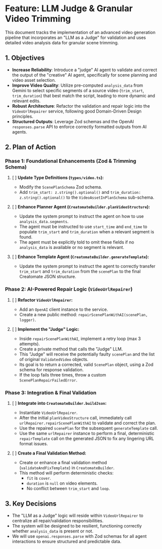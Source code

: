 # Feature: LLM Judge & Granular Video Trimming

This document tracks the implementation of an advanced video generation pipeline that incorporates an "LLM as a Judge" for validation and uses detailed video analysis data for granular scene trimming.

## 1. Objectives

- **Increase Reliability**: Introduce a "judge" AI agent to validate and correct the output of the "creative" AI agent, specifically for scene planning and video asset selection.
- **Improve Video Quality**: Utilize pre-computed `analysis_data` from Gemini to select specific segments of a source video (`trim_start`, `trim_duration`) that best match the script, leading to more dynamic and relevant edits.
- **Robust Architecture**: Refactor the validation and repair logic into the `VideoUrlRepairer` service, following good Domain-Driven Design principles.
- **Structured Outputs**: Leverage Zod schemas and the OpenAI `responses.parse` API to enforce correctly formatted outputs from AI agents.

## 2. Plan of Action

### Phase 1: Foundational Enhancements (Zod & Trimming Schema)

1.  [ ] **Update Type Definitions (`types/video.ts`):**

    - Modify the `ScenePlanSchema` Zod schema.
    - Add `trim_start: z.string().optional()` and `trim_duration: z.string().optional()` to the `VideoAssetInPlanSchema` sub-schema.

2.  [ ] **Enhance Planner Agent (`CreatomateBuilder.planVideoStructure`):**

    - Update the system prompt to instruct the agent on how to use `analysis_data.segments`.
    - The agent must be instructed to use `start_time` and `end_time` to populate `trim_start` and `trim_duration` when a relevant segment is found.
    - The agent must be explicitly told to omit these fields if no `analysis_data` is available or no segment is relevant.

3.  [ ] **Enhance Template Agent (`CreatomateBuilder.generateTemplate`):**
    - Update the system prompt to instruct the agent to correctly transfer `trim_start` and `trim_duration` from the `scenePlan` to the final Creatomate JSON structure.

### Phase 2: AI-Powered Repair Logic (`VideoUrlRepairer`)

1.  [ ] **Refactor `VideoUrlRepairer`:**

    - Add an `OpenAI` client instance to the service.
    - Create a new public method: `repairScenePlanWithAI(scenePlan, logger)`.

2.  [ ] **Implement the "Judge" Logic:**
    - Inside `repairScenePlanWithAI`, implement a retry loop (max 3 attempts).
    - Create a private method that calls the "Judge" LLM.
    - This "Judge" will receive the potentially faulty `scenePlan` and the list of original `ValidatedVideo` objects.
    - Its goal is to return a corrected, valid `ScenePlan` object, using a Zod schema for response validation.
    - If the loop fails three times, throw a custom `ScenePlanRepairFailedError`.

### Phase 3: Integration & Final Validation

1.  [ ] **Integrate into `CreatomateBuilder.buildJson`:**

    - Instantiate `VideoUrlRepairer`.
    - After the initial `planVideoStructure` call, immediately call `urlRepairer.repairScenePlanWithAI` to validate and correct the plan.
    - Use the repaired `scenePlan` for the subsequent `generateTemplate` call.
    - Use the same `urlRepairer` instance to perform a final, deterministic `repairTemplate` call on the generated JSON to fix any lingering URL format issues.

2.  [ ] **Create a Final Validation Method:**
    - Create or enhance a final validation method (`validateAndFixTemplate`) in `CreatomateBuilder`.
    - This method will perform deterministic checks:
      - `fit` is `cover`.
      - `duration` is `null` on video elements.
      - No conflict between `trim_start` and `loop`.

## 3. Key Decisions

- The "LLM as a Judge" logic will reside within `VideoUrlRepairer` to centralize all repair/validation responsibilities.
- The system will be designed to be resilient, functioning correctly whether `analysis_data` is present or not.
- We will use `openai.responses.parse` with Zod schemas for all agent interactions to ensure structured and predictable data.
